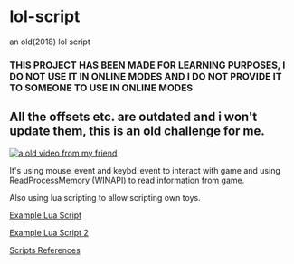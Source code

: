 # lol-script
 an old(2018) lol script


### THIS PROJECT HAS BEEN MADE FOR LEARNING PURPOSES, I DO NOT USE IT IN ONLINE MODES AND I DO NOT PROVIDE IT TO SOMEONE TO USE IN ONLINE MODES

## All the offsets etc. are outdated and i won't update them, this is an old challenge for me.


[![a old video from my friend](https://i.imgur.com/MqrblXc.jpg)](https://www.youtube.com/watch?v=XWCuZ-9QSnY)


It's using mouse_event and keybd_event to interact with game and using ReadProcessMemory (WINAPI) to read information from game.


Also using lua scripting to allow scripting own toys.

[Example Lua Script](https://github.com/frekons/lol-script/blob/master/Example.lua)

[Example Lua Script 2](https://github.com/frekons/lol-script/blob/master/XuacsInItsWay/orbwalker.lua)

[Scripts References](https://github.com/frekons/lol-script/blob/master/References.txt)




